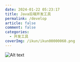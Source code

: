 ```yaml
---
date: 2024-01-22 05:23:17
title: Java后端开发工具
permalink: /develop
article: false
comment: false
categories:
  - 开发工具
coverImg: /ikun/ikun00000060.png
---
```


![Alt text](/picture/封面/开发工具.jpg)




